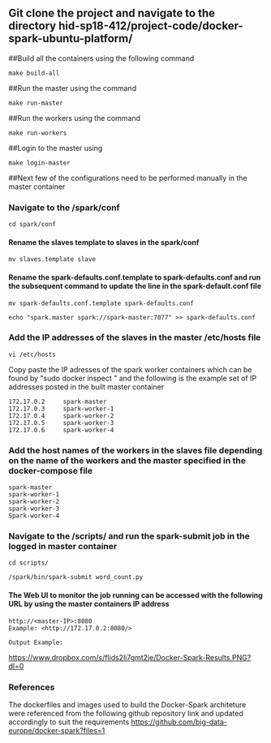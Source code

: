 ## Git clone the project and navigate to the directory hid-sp18-412/project-code/docker-spark-ubuntu-platform/

##Build all the containers using the following command 
	
	make build-all

##Run the master using the command 

	make run-master

##Run the workers using the command 

	make run-workers 

##Login to the master using 

	make login-master

##Next few of the configurations need to be performed manually in the master container 

### Navigate to the /spark/conf
	
	cd spark/conf

#### Rename the slaves template to slaves in the spark/conf  

	mv slaves.template slave 

#### Rename the spark-defaults.conf.template to spark-defaults.conf and run the subsequent command to update the line in the spark-default.conf file

	mv spark-defaults.conf.template spark-defaults.conf

	echo "spark.master spark://spark-master:7077" >> spark-defaults.conf

### Add the IP addresses of the slaves in the master /etc/hosts file 
	
	vi /etc/hosts 

Copy paste the IP adresses of the spark worker containers which can be found by "sudo docker inspect <container-name>" and the following is the example set of IP addresses posted in the built master container 

	172.17.0.2     spark-master
	172.17.0.3     spark-worker-1
	172.17.0.4     spark-worker-2
	172.17.0.5     spark-worker-3
	172.17.0.6     spark-worker-4

### Add the host names of the workers in the slaves file depending on the name of the workers and the master specified in the docker-compose file  

	spark-master
    spark-worker-1
	spark-worker-2
	spark-worker-3
	Spark-worker-4


### Navigate to the /scripts/ and run the spark-submit job in the logged in master container 

	cd scripts/

	/spark/bin/spark-submit word_count.py 

#### The Web UI to monitor the job running can be accessed with the following URL by using the master containers IP address 

	http://<master-IP>:8080
	Example: <http://172.17.0.2:8080/>

	Output Example:
https://www.dropbox.com/s/flids2li7gmt2je/Docker-Spark-Results.PNG?dl=0

### References 
The dockerfiles and images used to build the Docker-Spark architeture  
were referenced from the following github repository link and updated accordingly 
to suit the requirements https://github.com/big-data-europe/docker-spark?files=1
